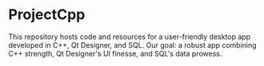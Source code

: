 # ProjectCpp
This repository hosts code and resources for a user-friendly desktop app developed in C++, Qt Designer, and SQL. Our goal: a robust app combining C++ strength, Qt Designer's UI finesse, and SQL's data prowess.
